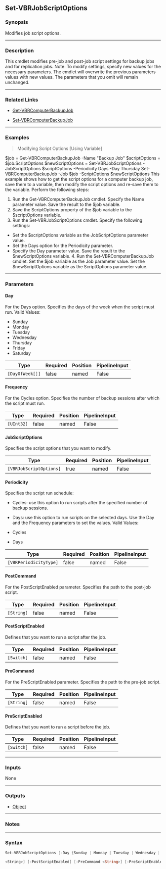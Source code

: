 Set-VBRJobScriptOptions
-----------------------

### Synopsis
Modifies job script options.

---

### Description

This cmdlet modifies pre-job and post-job script settings for backup jobs and for replication jobs.
Note: To modify settings, specify new values for the necessary parameters. The cmdlet will overwrite the previous parameters values with new values.  The parameters that you omit will remain unchanged.

---

### Related Links
* [Get-VBRComputerBackupJob](Get-VBRComputerBackupJob)

* [Set-VBRComputerBackupJob](Set-VBRComputerBackupJob)

---

### Examples
> Modifying Script Options [Using Variable]

$job = Get-VBRComputerBackupJob -Name "Backup Job"
$scriptOptions = $job.ScriptOptions
$newScriptOptions = Set-VBRJobScriptOptions -JobScriptOptions $scriptOptions -Periodicity Days -Day Thursday
Set-VBRComputerBackupJob -Job $job -ScriptOptions $newScriptOptions
This example shows how to get the script options for a computer backup job, save them to a variable, then modify the script options and re-save them to the variable.
Perform the following steps:
1. Run the Get-VBRComputerBackupJob cmdlet. Specify the Name parameter value. Save the result to the $job variable.
2. Save the ScriptOptions property of the $job variable to the $scriptOptions variable.
3. Run the Set-VBRJobScriptOptions cmdlet. Specify the following settings:
- Set the $scriptOptions variable as the JobScriptOptions parameter value.
- Set the Days option for the Periodicity parameter.
- Specify the Day parameter value.
Save the result to the $newScriptOptions variable. 4. Run the Set-VBRComputerBackupJob cmdlet. Set the $job variable as the Job parameter value. Set the $newScriptOptions variable as the ScriptOptions parameter value.

---

### Parameters
#### **Day**
For the Days option. Specifies the days of the week when the script must run.
Valid Values:

* Sunday
* Monday
* Tuesday
* Wednesday
* Thursday
* Friday
* Saturday

|Type           |Required|Position|PipelineInput|
|---------------|--------|--------|-------------|
|`[DayOfWeek[]]`|false   |named   |False        |

#### **Frequency**
For the Cycles option. Specifies the number of backup sessions after which the script must run.

|Type      |Required|Position|PipelineInput|
|----------|--------|--------|-------------|
|`[UInt32]`|false   |named   |False        |

#### **JobScriptOptions**
Specifies the script options that you want to modify.

|Type                   |Required|Position|PipelineInput|
|-----------------------|--------|--------|-------------|
|`[VBRJobScriptOptions]`|true    |named   |False        |

#### **Periodicity**
Specifies the script run schedule:
* Cycles:  use this option to run scripts after the specified number of backup sessions.
* Days: use this option to run scripts on the selected days.
Use the Day and the Frequency parameters to set the values.
Valid Values:

* Cycles
* Days

|Type                  |Required|Position|PipelineInput|
|----------------------|--------|--------|-------------|
|`[VBRPeriodicityType]`|false   |named   |False        |

#### **PostCommand**
For the PostScriptEnabled parameter. Specifies the path to the post-job script.

|Type      |Required|Position|PipelineInput|
|----------|--------|--------|-------------|
|`[String]`|false   |named   |False        |

#### **PostScriptEnabled**
Defines that you want to run a script after the job.

|Type      |Required|Position|PipelineInput|
|----------|--------|--------|-------------|
|`[Switch]`|false   |named   |False        |

#### **PreCommand**
For the PreScriptEnabled parameter. Specifies the path to the pre-job script.

|Type      |Required|Position|PipelineInput|
|----------|--------|--------|-------------|
|`[String]`|false   |named   |False        |

#### **PreScriptEnabled**
Defines that you want to run a script before the job.

|Type      |Required|Position|PipelineInput|
|----------|--------|--------|-------------|
|`[Switch]`|false   |named   |False        |

---

### Inputs
None

---

### Outputs
* [Object](https://learn.microsoft.com/en-us/dotnet/api/System.Object)

---

### Notes

---

### Syntax
```PowerShell
Set-VBRJobScriptOptions [-Day {Sunday | Monday | Tuesday | Wednesday | Thursday | Friday | Saturday}] [-Frequency <UInt32>] -JobScriptOptions <VBRJobScriptOptions> [-Periodicity {Cycles | Days}] [-PostCommand 
```
```PowerShell
<String>] [-PostScriptEnabled] [-PreCommand <String>] [-PreScriptEnabled] [<CommonParameters>]
```
